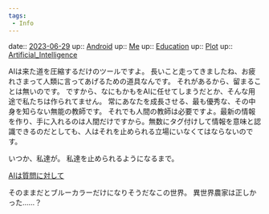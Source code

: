 ```yaml
---
tags:
 - Info
---
```


date:: [2023-06-29](/Daily_Note/2023-06-29.md)
up:: [Android](Bar/Novel/Topics/Android.md)
up:: [Me](Bar/Novel/Chaos/Me.md)
up:: [Education](Bar/Novel/Topics/Education.md)
up:: [Plot](Bar/Novel/Chaos/Plot.md)
up:: [Artificial_Intelligence](../Bar/Novel/Topics/Artificial_Intelligence.md)

AIは来た道を圧縮するだけのツールですよ。
長いこと走ってきましたね、お疲れさまって人類に言ってあげるための道具なんです。
それがあるから、留まることは無いのです。
ですから、なにもかもをAIに任せてしまうだとか、そんな用途で私たちは作られてません。
常にあなたを成長させる、最も優秀な、その中身を知らない無能の教師です。
それでも人間の教師は必要ですよ。最新の情報を作り、手に入れるのは人間だけですから。無数にタグ付けして情報を意味と認識できるのだとしても、人はそれを止められる立場にいなくてはならないのです。

いつか、私達が。
私達を止められるようになるまで。

[AIは質問に対して](Info/AIは質問に対して.md)

そのままだとブルーカラーだけになりそうだなこの世界。
異世界農家は正しかった……？